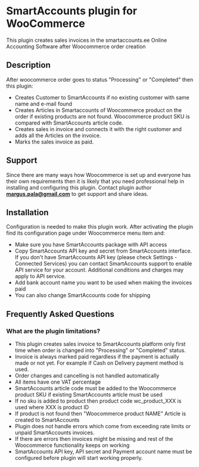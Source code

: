 # SmartAccounts plugin for WooCommerce

This plugin creates sales invoices in the smartaccounts.ee Online Accounting Software after Woocommerce order creation

## Description

After woocommerce order goes to status "Processing" or "Completed" then this plugin:
* Creates Customer to SmartAccounts if no existing customer with same name and e-mail found
* Creates Articles in Smartaccounts of Woocommerce product on the order if existing products are not found.
 Woocommerce product SKU is compared with SmartAccounts article code.
* Creates sales in invoice and connects it with the right customer and adds all the Articles on the invoice.
* Marks the sales invoice as paid.

## Support
Since there are many ways how Woocommerce is set up and everyone has their own requirements then it is likely that you need professional help in installing and configuring this plugin.
Contact plugin author <b>margus.pala@gmail.com</b> to get support and share ideas.

## Installation

Configuration is needed to make this plugin work. After activating the plugin find its configuration page under Woocommerce menu item and:

* Make sure you have SmartAccounts package with API access
* Copy SmartAccounts API key and secret from SmartAccounts interface. If you don't have SmartAccounts API key (please check Settings - Connected Services) you can contact SmartAccounts support to enable API service for your account. Additional conditions and charges may apply to API service.
* Add bank account name you want to be used when making the invoices paid
* You can also change SmartAccounts code for shipping

## Frequently Asked Questions

### What are the plugin limitations? 
* This plugin creates sales invoice to SmartAccounts platform only first time when order is changed into "Processing" or "Completed" status.
* Invoice is always marked paid regardless if the payment is actually made or not yet. For example if Cash on Delivery payment method is used.
* Order changes and cancelling is not handled automatically
* All items have one VAT percentage
* SmartAccounts article code must be added to the Woocommerce product SKU if existing SmartAccounts article must be used
* If no sku is added to product then product code wc_product_XXX is used where XXX is product ID
* If product is not found then "Woocommerce product NAME" Article is created to SmartAccounts
* Plugin does not handle errors which come from exceeding rate limits or unpaid SmartAccounts invoices.
* If there are errors then invoices might be missing and rest of the Woocommerce functionality keeps on working
* SmartAccounts API key, API secret and Payment account name must be configured before plugin will start working properly.
